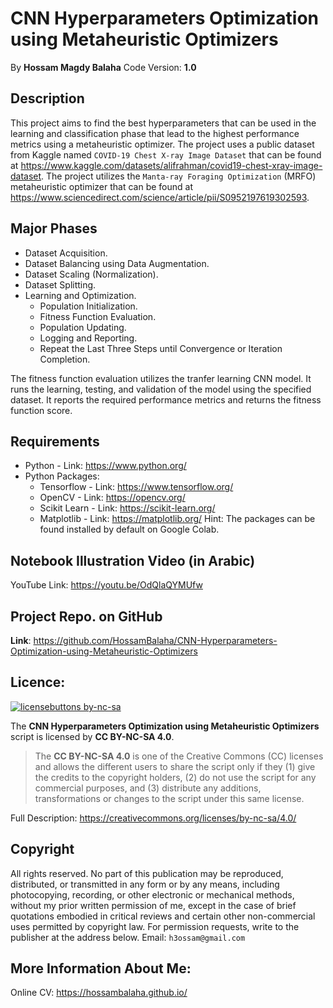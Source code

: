# CNN Hyperparameters Optimization using Metaheuristic Optimizers
By **Hossam Magdy Balaha**
Code Version: **1.0**

## Description
This project aims to find the best hyperparameters that can be used in the learning and classification phase that lead to the highest performance metrics using a metaheuristic optimizer. The project uses a public dataset from Kaggle named `COVID-19 Chest X-ray Image Dataset` that can be found at https://www.kaggle.com/datasets/alifrahman/covid19-chest-xray-image-dataset. The project utilizes the `Manta-ray Foraging Optimization` (MRFO) metaheuristic optimizer that can be found at https://www.sciencedirect.com/science/article/pii/S0952197619302593.

## Major Phases
- Dataset Acquisition.
- Dataset Balancing using Data Augmentation.
- Dataset Scaling (Normalization).
- Dataset Splitting.
- Learning and Optimization.
	- Population Initialization.
	- Fitness Function Evaluation.
	- Population Updating.
	- Logging and Reporting.
	- Repeat the Last Three Steps until Convergence or Iteration Completion.

The fitness function evaluation utilizes the tranfer learning CNN model. It runs the learning, testing, and validation of the model using the specified dataset. It reports the required performance metrics and returns the fitness function score.

## Requirements
- Python - Link: https://www.python.org/
- Python Packages:
	- Tensorflow - Link: https://www.tensorflow.org/
	- OpenCV - Link: https://opencv.org/
	- Scikit Learn - Link: https://scikit-learn.org/
	- Matplotlib - Link: https://matplotlib.org/
Hint: The packages can be found installed by default on Google Colab.

## Notebook Illustration Video (in Arabic)
YouTube Link: https://youtu.be/OdQlaQYMUfw

## Project Repo. on GitHub
**Link**: https://github.com/HossamBalaha/CNN-Hyperparameters-Optimization-using-Metaheuristic-Optimizers

## Licence:
[![licensebuttons by-nc-sa](https://licensebuttons.net/l/by-nc-sa/3.0/88x31.png)](https://creativecommons.org/licenses/by-nc-sa/4.0)

The **CNN Hyperparameters Optimization using Metaheuristic Optimizers** script is licensed by **CC BY-NC-SA 4.0**.

>The **CC BY-NC-SA 4.0** is one of the Creative Commons (CC) licenses and allows the different users to share the script only if they (1) give the credits to the copyright holders, (2) do not use the script for any commercial purposes, and (3) distribute any additions, transformations or changes to the script under this same license.

Full Description: https://creativecommons.org/licenses/by-nc-sa/4.0/

## Copyright
All rights reserved. No part of this publication may be reproduced, distributed, or transmitted in any form or by any means, including photocopying, recording, or other electronic or mechanical methods, without my prior written permission of me, except in the case of brief quotations embodied in critical reviews and certain other non-commercial uses permitted by copyright law. For permission requests, write to the publisher at the address below.
Email: `h3ossam@gmail.com`

## More Information About Me:
Online CV: https://hossambalaha.github.io/
